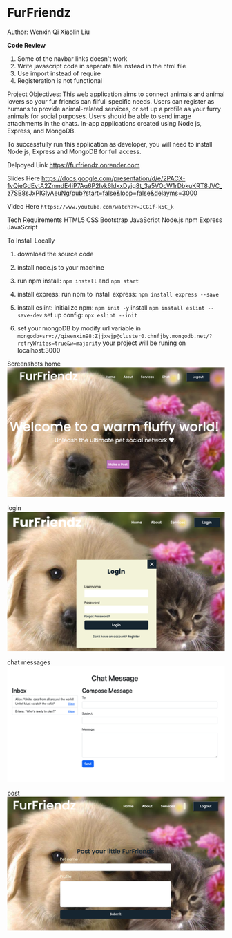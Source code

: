 # FurFriendz
Author: Wenxin Qi Xiaolin Liu 

**Code Review**
1. Some of the navbar links doesn't work
2. Write javascript code in separate file instead in the html file
3. Use import instead of require
4. Registeration is not functional

Project Objectives: 
This web application aims to connect animals and animal lovers so your fur friends can filfull specific needs. Users can register as humans to provide animal-related services, or set up a profile as your furry animals for social purposes. Users should be able to send image attachments in the chats. In-app applications created using Node js, Express, and MongoDB.

To successfully run this application as developer, you will need to install Node js, Express and MongoDB for full access.

Delpoyed Link https://furfriendz.onrender.com

Slides Here https://docs.google.com/presentation/d/e/2PACX-1vQieGdEytA2ZnmdE4iP7Aq6P2Ivk6ldxxDyig8t_3a5VOcW1rDbkuKRT8JVC_z7SB8sJxPIGlyAeuNg/pub?start=false&loop=false&delayms=3000

Video Here ``https://www.youtube.com/watch?v=JCG1f-k5C_k``

Tech Requirements
HTML5
CSS
Bootstrap
JavaScript
Node.js
npm
Express
JavaScript

To Install Locally
1. download the source code
2. install node.js to your machine
3. run npm install: ``npm install`` and ``npm start`` 
4. install express: run npm to install express: ``npm install express --save``
5. install eslint: 
    initialize npm:  `` npm init -y ``
    install `` npm install eslint --save-dev ``
    set up config: ``npx eslint --init``

6. set your mongoDB by modify url variable in ``mongodb+srv://qiwenxin98:Zjjxwjp@cluster0.chnfjby.mongodb.net/?retryWrites=true&w=majority``
your project will be runing on localhost:3000

Screenshots
home
![screenshot-home](screenshots/home.png)

login
![screenshot-login](screenshots/login.png)

chat messages
![screenshot-chat](screenshots/chat.png)

post
![screenshot-post](screenshots/post.png)

